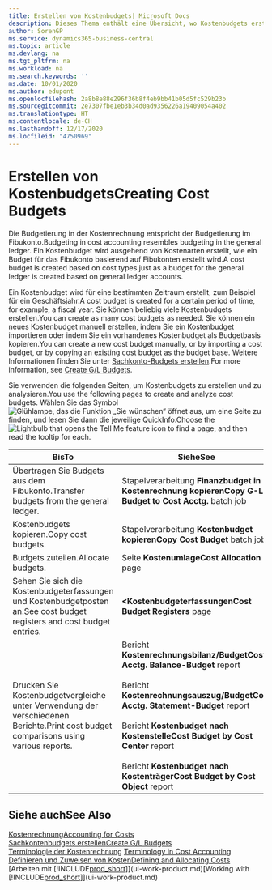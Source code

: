 ```yaml
---
title: Erstellen von Kostenbudgets| Microsoft Docs
description: Dieses Thema enthält eine Übersicht, wo Kostenbudgets erstellt und analysiert werden.
author: SorenGP
ms.service: dynamics365-business-central
ms.topic: article
ms.devlang: na
ms.tgt_pltfrm: na
ms.workload: na
ms.search.keywords: ''
ms.date: 10/01/2020
ms.author: edupont
ms.openlocfilehash: 2a8b8e88e296f36b8f4eb9bb41b05d5fc529b23b
ms.sourcegitcommit: 2e7307fbe1eb3b34d0ad9356226a19409054a402
ms.translationtype: HT
ms.contentlocale: de-CH
ms.lasthandoff: 12/17/2020
ms.locfileid: "4750969"
---
```

# <a name="creating-cost-budgets"></a><span data-ttu-id="11160-103">Erstellen von Kostenbudgets</span><span class="sxs-lookup"><span data-stu-id="11160-103">Creating Cost Budgets</span></span>
<span data-ttu-id="11160-104">Die Budgetierung in der Kostenrechnung entspricht der Budgetierung im Fibukonto.</span><span class="sxs-lookup"><span data-stu-id="11160-104">Budgeting in cost accounting resembles budgeting in the general ledger.</span></span> <span data-ttu-id="11160-105">Ein Kostenbudget wird ausgehend von Kostenarten erstellt, wie ein Budget für das Fibukonto basierend auf Fibukonten erstellt wird.</span><span class="sxs-lookup"><span data-stu-id="11160-105">A cost budget is created based on cost types just as a budget for the general ledger is created based on general ledger accounts.</span></span>  

<span data-ttu-id="11160-106">Ein Kostenbudget wird für eine bestimmten Zeitraum erstellt, zum Beispiel für ein Geschäftsjahr.</span><span class="sxs-lookup"><span data-stu-id="11160-106">A cost budget is created for a certain period of time, for example, a fiscal year.</span></span> <span data-ttu-id="11160-107">Sie können beliebig viele Kostenbudgets erstellen.</span><span class="sxs-lookup"><span data-stu-id="11160-107">You can create as many cost budgets as needed.</span></span> <span data-ttu-id="11160-108">Sie können ein neues Kostenbudget manuell erstellen, indem Sie ein Kostenbudget importieren oder indem Sie ein vorhandenes Kostenbudget als Budgetbasis kopieren.</span><span class="sxs-lookup"><span data-stu-id="11160-108">You can create a new cost budget manually, or by importing a cost budget, or by copying an existing cost budget as the budget base.</span></span> <span data-ttu-id="11160-109">Weitere Informationen finden Sie unter [Sachkonto-Budgets erstellen](finance-how-create-budgets.md).</span><span class="sxs-lookup"><span data-stu-id="11160-109">For more information, see [Create G/L Budgets](finance-how-create-budgets.md).</span></span>

<span data-ttu-id="11160-110">Sie verwenden die folgenden Seiten, um Kostenbudgets zu erstellen und zu analysieren.</span><span class="sxs-lookup"><span data-stu-id="11160-110">You use the following pages to create and analyze cost budgets.</span></span> <span data-ttu-id="11160-111">Wählen Sie das Symbol ![Glühlampe, das die Funktion „Sie wünschen“ öffnet](media/ui-search/search_small.png "Tell Me-Funktion") aus, um eine Seite zu finden, und lesen Sie dann die jeweilige QuickInfo.</span><span class="sxs-lookup"><span data-stu-id="11160-111">Choose the ![Lightbulb that opens the Tell Me feature](media/ui-search/search_small.png "Tell me what you want to do") icon to find a page, and then read the tooltip for each.</span></span>

|<span data-ttu-id="11160-112">Bis</span><span class="sxs-lookup"><span data-stu-id="11160-112">To</span></span>|<span data-ttu-id="11160-113">Siehe</span><span class="sxs-lookup"><span data-stu-id="11160-113">See</span></span>|  
|--------|---------|  
|<span data-ttu-id="11160-114">Übertragen Sie Budgets aus dem Fibukonto.</span><span class="sxs-lookup"><span data-stu-id="11160-114">Transfer budgets from the general ledger.</span></span>|<span data-ttu-id="11160-115">Stapelverarbeitung **Finanzbudget in Kostenrechnung kopieren**</span><span class="sxs-lookup"><span data-stu-id="11160-115">**Copy G-L Budget to Cost Acctg.** batch job</span></span>|  
|<span data-ttu-id="11160-116">Kostenbudgets kopieren.</span><span class="sxs-lookup"><span data-stu-id="11160-116">Copy cost budgets.</span></span>|<span data-ttu-id="11160-117">Stapelverarbeitung **Kostenbudget kopieren**</span><span class="sxs-lookup"><span data-stu-id="11160-117">**Copy Cost Budget** batch job</span></span>|  
|<span data-ttu-id="11160-118">Budgets zuteilen.</span><span class="sxs-lookup"><span data-stu-id="11160-118">Allocate budgets.</span></span>|<span data-ttu-id="11160-119">Seite **Kostenumlage**</span><span class="sxs-lookup"><span data-stu-id="11160-119">**Cost Allocation** page</span></span>|  
|<span data-ttu-id="11160-120">Sehen Sie sich die Kostenbudgeterfassungen und Kostenbudgetposten an.</span><span class="sxs-lookup"><span data-stu-id="11160-120">See cost budget registers and cost budget entries.</span></span>|<span data-ttu-id="11160-121">**<Kostenbudgeterfassungen**</span><span class="sxs-lookup"><span data-stu-id="11160-121">**Cost Budget Registers** page</span></span>|  
|<span data-ttu-id="11160-122">Drucken Sie Kostenbudgetvergleiche unter Verwendung der verschiedenen Berichte.</span><span class="sxs-lookup"><span data-stu-id="11160-122">Print cost budget comparisons using various reports.</span></span>|<span data-ttu-id="11160-123">Bericht **Kostenrechnungsbilanz/Budget**</span><span class="sxs-lookup"><span data-stu-id="11160-123">**Cost Acctg. Balance-Budget** report</span></span><br /><br /> <span data-ttu-id="11160-124">Bericht **Kostenrechnungsauszug/Budget**</span><span class="sxs-lookup"><span data-stu-id="11160-124">**Cost Acctg. Statement-Budget** report</span></span><br /><br /> <span data-ttu-id="11160-125">Bericht **Kostenbudget nach Kostenstelle**</span><span class="sxs-lookup"><span data-stu-id="11160-125">**Cost Budget by Cost Center** report</span></span><br /><br /> <span data-ttu-id="11160-126">Bericht **Kostenbudget nach Kostenträger**</span><span class="sxs-lookup"><span data-stu-id="11160-126">**Cost Budget by Cost Object** report</span></span>|  

## <a name="see-also"></a><span data-ttu-id="11160-127">Siehe auch</span><span class="sxs-lookup"><span data-stu-id="11160-127">See Also</span></span>  
[<span data-ttu-id="11160-128">Kostenrechnung</span><span class="sxs-lookup"><span data-stu-id="11160-128">Accounting for Costs</span></span>](finance-manage-cost-accounting.md)  
[<span data-ttu-id="11160-129">Sachkontenbudgets erstellen</span><span class="sxs-lookup"><span data-stu-id="11160-129">Create G/L Budgets</span></span>](finance-how-create-budgets.md)  
<span data-ttu-id="11160-130">[Terminologie der Kostenrechnung](finance-terminology-in-cost-accounting.md) </span><span class="sxs-lookup"><span data-stu-id="11160-130">[Terminology in Cost Accounting](finance-terminology-in-cost-accounting.md) </span></span>  
[<span data-ttu-id="11160-131">Definieren und Zuweisen von Kosten</span><span class="sxs-lookup"><span data-stu-id="11160-131">Defining and Allocating Costs</span></span>](finance-define-and-allocate-costs.md)  
<span data-ttu-id="11160-132">[Arbeiten mit [!INCLUDE[prod_short](includes/prod_short.md)]](ui-work-product.md)</span><span class="sxs-lookup"><span data-stu-id="11160-132">[Working with [!INCLUDE[prod_short](includes/prod_short.md)]](ui-work-product.md)</span></span>
